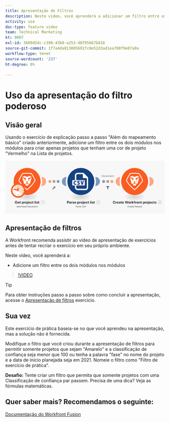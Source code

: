 ```yaml
---
title: Apresentação de Filtros
description: Neste vídeo, você aprenderá a adicionar um filtro entre os dois módulos nos módulos em [!DNL Adobe Workfront Fusion].
activity: use
doc-type: feature video
team: Technical Marketing
kt: 9007
exl-id: 3609d5dc-c398-43b0-a253-d8f95b67b818
source-git-commit: 1f7a4da813805691fc0e52d3ad1ea708f9e07a9a
workflow-type: tm+mt
source-wordcount: '237'
ht-degree: 0%

---
```


# Uso da apresentação do filtro poderoso

## Visão geral

Usando o exercício de explicação passo a passo &quot;Além do mapeamento básico&quot; criado anteriormente, adicione um filtro entre os dois módulos nos módulos para criar apenas projetos que tenham uma cor de projeto &quot;Vermelho&quot; na Lista de projetos.

![Uma imagem do cenário de Fusão](assets/understand-the-basics-2.png)

## Apresentação de filtros

A Workfront recomenda assistir ao vídeo de apresentação de exercícios antes de tentar recriar o exercício em seu próprio ambiente.

Neste vídeo, você aprenderá a:

* Adicione um filtro entre os dois módulos nos módulos

>[!VIDEO](https://video.tv.adobe.com/v/335266/?quality=12)

>[!TIP]
>
>Para obter instruções passo a passo sobre como concluir a apresentação, acesse o [Apresentação de filtros](https://experienceleague.adobe.com/docs/workfront-learn/tutorials-workfront/fusion/exercises/filters.html?lang=en) exercício.

## Sua vez

Este exercício de prática baseia-se no que você aprendeu na apresentação, mas a solução não é fornecida.

Modifique o filtro que você criou durante a apresentação de filtros para permitir somente projetos que sejam &quot;Amarelo&quot; e a classificação de confiança seja menor que 100 ou tenha a palavra &quot;fase&quot; no nome do projeto e a data de início planejada seja em 2021. Nomeie o filtro como &quot;Filtro de exercício de prática&quot;.

**Desafio:** Tente criar um filtro que permita que somente projetos com uma Classificação de confiança par passem. Precisa de uma dica? Veja as fórmulas matemáticas.

## Quer saber mais? Recomendamos o seguinte:

[Documentação do Workfront Fusion](https://experienceleague.adobe.com/docs/workfront/using/adobe-workfront-fusion/workfront-fusion-2.html?lang=en)
